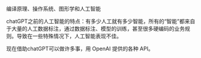 编译原理、操作系统、图形学和人工智能

chatGPT之前的人工智能的特点：有多少人工就有多少智能，所有的“智能”都来自于大量的人工数据标注，通过数据标注、模型的训练，甚至很多硬编码的业务规则。导致在一些特殊情况下，人工智能表现不佳。

现在借助chatGPT可以做许多事，用 OpenAI 提供的各种 API。